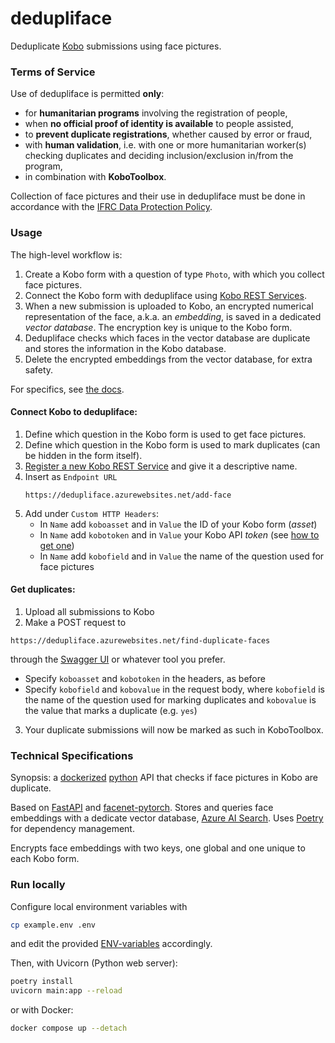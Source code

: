 # dedupliface

Deduplicate [Kobo](https://www.kobotoolbox.org/) submissions using face pictures.

### Terms of Service

Use of dedupliface is permitted **only**:
* for **humanitarian programs** involving the registration of people,
* when **no official proof of identity is available** to people assisted,
* to **prevent duplicate registrations**, whether caused by error or fraud,
* with **human validation**, i.e. with one or more humanitarian worker(s) checking duplicates and deciding 
 inclusion/exclusion in/from the program,
* in combination with **KoboToolbox**.

Collection of face pictures and their use in dedupliface must be done in accordance with the [IFRC Data Protection Policy](https://www.ifrc.org/document/IFRC-Data-Protection-Policy).


### Usage

The high-level workflow is:
1. Create a Kobo form with a question of type `Photo`, with which you collect face pictures.
2. Connect the Kobo form with dedupliface using [Kobo REST Services](https://support.kobotoolbox.org/rest_services.html).
3. When a new submission is uploaded to Kobo, an encrypted numerical representation of the face, a.k.a. an _embedding_, 
 is saved in a dedicated _vector database_. The encryption key is unique to the Kobo form.
4. Dedupliface checks which faces in the vector database are duplicate and stores the information in the Kobo database.
6. Delete the encrypted embeddings from the vector database, for extra safety.

For specifics, see [the docs](https://dedupliface.azurewebsites.net/docs).

#### Connect Kobo to dedupliface:

1. Define which question in the Kobo form is used to get face pictures.
2. Define which question in the Kobo form is used to mark duplicates (can be hidden in the form itself).
3. [Register a new Kobo REST Service](https://support.kobotoolbox.org/rest_services.html) and give it a descriptive name.
4. Insert as `Endpoint URL`
   ```
   https://dedupliface.azurewebsites.net/add-face
   ```
6. Add under `Custom HTTP Headers`:
   * In `Name` add `koboasset` and in `Value` the ID of your Kobo form (_asset_)
   * In `Name` add `kobotoken` and in `Value` your Kobo API _token_ (see [how to get one](https://support.kobotoolbox.org/api.html#getting-your-api-token))
   * In `Name` add `kobofield` and in `Value` the name of the question used for face pictures

#### Get duplicates:

1. Upload all submissions to Kobo
2. Make a POST request to
```
https://dedupliface.azurewebsites.net/find-duplicate-faces
```
through the [Swagger UI](https://dedupliface.azurewebsites.net/docs) or whatever tool you prefer. 
   * Specify `koboasset` and `kobotoken` in the headers, as before
   * Specify `kobofield` and `kobovalue` in the request body, where `kobofield` is the name of the question used for marking duplicates and `kobovalue` is the value that marks a duplicate (e.g. `yes`)
3. Your duplicate submissions will now be marked as such in KoboToolbox.

### Technical Specifications

Synopsis: a [dockerized](https://www.docker.com/) [python](https://www.python.org/) API that checks if face pictures in Kobo are duplicate. 

Based on [FastAPI](https://fastapi.tiangolo.com/) and [facenet-pytorch](https://github.com/timesler/facenet-pytorch). 
Stores and queries face embeddings with a dedicate vector database, [Azure AI Search](https://azure.microsoft.com/en-us/products/ai-services/ai-search). 
Uses [Poetry](https://python-poetry.org/) for dependency management.

Encrypts face embeddings with two keys, one global and one unique to each Kobo form.


### Run locally

Configure local environment variables with
```sh
cp example.env .env
```

and edit the provided [ENV-variables](./example.env) accordingly.

Then, with Uvicorn (Python web server):
```sh
poetry install
uvicorn main:app --reload
```
or with Docker:
```sh
docker compose up --detach
```

